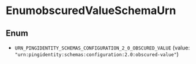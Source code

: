 

# EnumobscuredValueSchemaUrn

## Enum


* `URN_PINGIDENTITY_SCHEMAS_CONFIGURATION_2_0_OBSCURED_VALUE` (value: `"urn:pingidentity:schemas:configuration:2.0:obscured-value"`)



